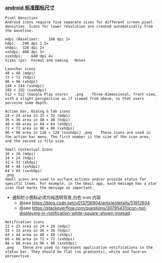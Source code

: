 ### [android 标准图标尺寸](http://iconhandbook.co.uk/reference/chart/android/)
```
Pixel Densities
Android icons require five separate sizes for different screen pixel densities. Icons for lower resolution are created automatically from the baseline.

mdpi (Baseline):	160 dpi	1×
hdpi:	240 dpi	1.5×
xhdpi:	320 dpi	2×
xxhdpi:	480 dpi	3×
xxxhdpi:	640 dpi	4×
Sizes (px)	Format and naming	Notes
```
```
Launcher icons
48 × 48 (mdpi)
72 × 72 (hdpi)
96 × 96 (xhdpi)
144 × 144 (xxhdpi)
192 × 192 (xxxhdpi)
512 × 512 (Google Play store)	.png	Three-dimensional, front view, with a slight perspective as if viewed from above, so that users perceive some depth.
```
```
Action bar, Dialog & Tab icons
24 × 24 area in 32 × 32 (mdpi)
36 × 36 area in 48 × 48 (hdpi)
48 × 48 area in 64 × 64 (xhdpi)
72 × 72 area in 96 × 96 (xxhdpi)
96 × 96 area in 128 × 128 (xxxhdpi)	.png	These icons are used in the action bar menu. The first number is the size of the icon area, and the second is file size.
```
```
Small Contextual Icons
16 × 16 (mdpi)
24 × 24 (hdpi)
32 × 32 (xhdpi)
48 × 48 (xxhdpi)
64 × 64 (xxxhdpi)
.png	
Small icons are used to surface actions and/or provide status for specific items. For example, in the Gmail app, each message has a star icon that marks the message as important.
```

* 通知栏小图标必须为纯透明背景,白色 icon 内容
    * @see https://blog.csdn.net/u013706904/article/details/51912634
    * @see https://stackoverflow.com/questions/30795431/icon-not-displaying-in-notification-white-square-shown-instead
```
Notification icons
22 × 22 area in 24 × 24 (mdpi)
33 × 33 area in 36 × 36 (hdpi)
44 × 44 area in 48 × 48 (xhdpi)
66 × 66 area in 72 × 72 (xxhdpi)
88 × 88 area in 96 × 96 (xxxhdpi)
.png	These are used to represent application notifications in the status bar. They should be flat (no gradients), white and face-on perspective
```
